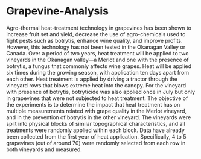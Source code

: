 # Grapevine-Analysis
Agro-thermal heat-treatment technology in grapevines has been shown to increase fruit set and yield, decrease the use of agro-chemicals used to fight pests such as botrytis, enhance wine quality, and improve profits. However, this technology has not been tested in the Okanagan Valley or Canada.  Over a period of two years, heat treatment will be applied to two vineyards in the Okanagan valley—a Merlot and one with the presence of botrytis, a fungus that commonly affects wine grapes. Heat will be applied six times during the growing season, with application ten days apart from each other. Heat treatment is applied by driving a tractor through the vineyard rows that blows extreme heat into the canopy. For the vineyard with presence of botrytis, botryticide was also applied once in July but only in grapevines that were not subjected to heat treatment.  The objective of the experiments is to determine the impact that heat treatment has on multiple measurements related with grape quality in the Merlot vineyard, and in the prevention of botrytis in the other vineyard. The vineyards were split into physical blocks of similar topographical characteristics, and all treatments were randomly applied within each block. Data have already been collected from the first year of heat application. Specifically, 4 to 5 grapevines (out of around 70) were randomly selected from each row in both vineyards and measured.
